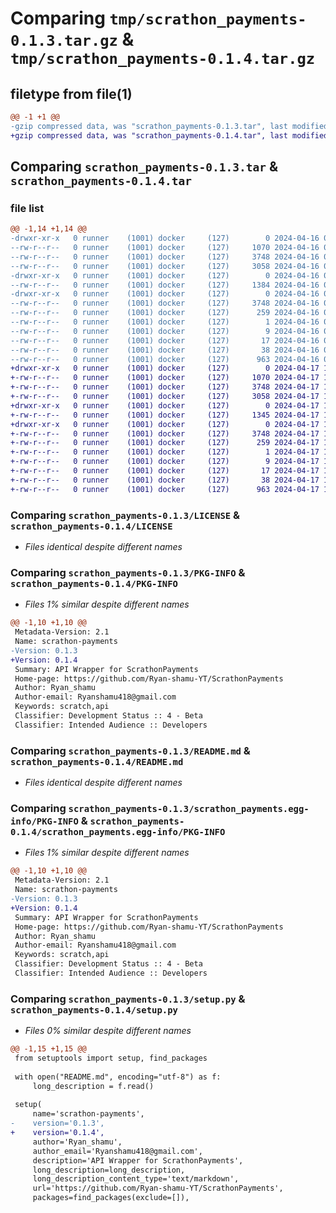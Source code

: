 # Comparing `tmp/scrathon_payments-0.1.3.tar.gz` & `tmp/scrathon_payments-0.1.4.tar.gz`

## filetype from file(1)

```diff
@@ -1 +1 @@
-gzip compressed data, was "scrathon_payments-0.1.3.tar", last modified: Tue Apr 16 08:29:45 2024, max compression
+gzip compressed data, was "scrathon_payments-0.1.4.tar", last modified: Wed Apr 17 18:16:48 2024, max compression
```

## Comparing `scrathon_payments-0.1.3.tar` & `scrathon_payments-0.1.4.tar`

### file list

```diff
@@ -1,14 +1,14 @@
-drwxr-xr-x   0 runner    (1001) docker     (127)        0 2024-04-16 08:29:45.437386 scrathon_payments-0.1.3/
--rw-r--r--   0 runner    (1001) docker     (127)     1070 2024-04-16 08:29:38.000000 scrathon_payments-0.1.3/LICENSE
--rw-r--r--   0 runner    (1001) docker     (127)     3748 2024-04-16 08:29:45.437386 scrathon_payments-0.1.3/PKG-INFO
--rw-r--r--   0 runner    (1001) docker     (127)     3058 2024-04-16 08:29:38.000000 scrathon_payments-0.1.3/README.md
-drwxr-xr-x   0 runner    (1001) docker     (127)        0 2024-04-16 08:29:45.437386 scrathon_payments-0.1.3/ScrathonPayments/
--rw-r--r--   0 runner    (1001) docker     (127)     1384 2024-04-16 08:29:38.000000 scrathon_payments-0.1.3/ScrathonPayments/__init__.py
-drwxr-xr-x   0 runner    (1001) docker     (127)        0 2024-04-16 08:29:45.437386 scrathon_payments-0.1.3/scrathon_payments.egg-info/
--rw-r--r--   0 runner    (1001) docker     (127)     3748 2024-04-16 08:29:45.000000 scrathon_payments-0.1.3/scrathon_payments.egg-info/PKG-INFO
--rw-r--r--   0 runner    (1001) docker     (127)      259 2024-04-16 08:29:45.000000 scrathon_payments-0.1.3/scrathon_payments.egg-info/SOURCES.txt
--rw-r--r--   0 runner    (1001) docker     (127)        1 2024-04-16 08:29:45.000000 scrathon_payments-0.1.3/scrathon_payments.egg-info/dependency_links.txt
--rw-r--r--   0 runner    (1001) docker     (127)        9 2024-04-16 08:29:45.000000 scrathon_payments-0.1.3/scrathon_payments.egg-info/requires.txt
--rw-r--r--   0 runner    (1001) docker     (127)       17 2024-04-16 08:29:45.000000 scrathon_payments-0.1.3/scrathon_payments.egg-info/top_level.txt
--rw-r--r--   0 runner    (1001) docker     (127)       38 2024-04-16 08:29:45.437386 scrathon_payments-0.1.3/setup.cfg
--rw-r--r--   0 runner    (1001) docker     (127)      963 2024-04-16 08:29:38.000000 scrathon_payments-0.1.3/setup.py
+drwxr-xr-x   0 runner    (1001) docker     (127)        0 2024-04-17 18:16:48.357632 scrathon_payments-0.1.4/
+-rw-r--r--   0 runner    (1001) docker     (127)     1070 2024-04-17 18:16:42.000000 scrathon_payments-0.1.4/LICENSE
+-rw-r--r--   0 runner    (1001) docker     (127)     3748 2024-04-17 18:16:48.357632 scrathon_payments-0.1.4/PKG-INFO
+-rw-r--r--   0 runner    (1001) docker     (127)     3058 2024-04-17 18:16:42.000000 scrathon_payments-0.1.4/README.md
+drwxr-xr-x   0 runner    (1001) docker     (127)        0 2024-04-17 18:16:48.353632 scrathon_payments-0.1.4/ScrathonPayments/
+-rw-r--r--   0 runner    (1001) docker     (127)     1345 2024-04-17 18:16:42.000000 scrathon_payments-0.1.4/ScrathonPayments/__init__.py
+drwxr-xr-x   0 runner    (1001) docker     (127)        0 2024-04-17 18:16:48.357632 scrathon_payments-0.1.4/scrathon_payments.egg-info/
+-rw-r--r--   0 runner    (1001) docker     (127)     3748 2024-04-17 18:16:48.000000 scrathon_payments-0.1.4/scrathon_payments.egg-info/PKG-INFO
+-rw-r--r--   0 runner    (1001) docker     (127)      259 2024-04-17 18:16:48.000000 scrathon_payments-0.1.4/scrathon_payments.egg-info/SOURCES.txt
+-rw-r--r--   0 runner    (1001) docker     (127)        1 2024-04-17 18:16:48.000000 scrathon_payments-0.1.4/scrathon_payments.egg-info/dependency_links.txt
+-rw-r--r--   0 runner    (1001) docker     (127)        9 2024-04-17 18:16:48.000000 scrathon_payments-0.1.4/scrathon_payments.egg-info/requires.txt
+-rw-r--r--   0 runner    (1001) docker     (127)       17 2024-04-17 18:16:48.000000 scrathon_payments-0.1.4/scrathon_payments.egg-info/top_level.txt
+-rw-r--r--   0 runner    (1001) docker     (127)       38 2024-04-17 18:16:48.357632 scrathon_payments-0.1.4/setup.cfg
+-rw-r--r--   0 runner    (1001) docker     (127)      963 2024-04-17 18:16:42.000000 scrathon_payments-0.1.4/setup.py
```

### Comparing `scrathon_payments-0.1.3/LICENSE` & `scrathon_payments-0.1.4/LICENSE`

 * *Files identical despite different names*

### Comparing `scrathon_payments-0.1.3/PKG-INFO` & `scrathon_payments-0.1.4/PKG-INFO`

 * *Files 1% similar despite different names*

```diff
@@ -1,10 +1,10 @@
 Metadata-Version: 2.1
 Name: scrathon-payments
-Version: 0.1.3
+Version: 0.1.4
 Summary: API Wrapper for ScrathonPayments
 Home-page: https://github.com/Ryan-shamu-YT/ScrathonPayments
 Author: Ryan_shamu
 Author-email: Ryanshamu418@gmail.com
 Keywords: scratch,api
 Classifier: Development Status :: 4 - Beta
 Classifier: Intended Audience :: Developers
```

### Comparing `scrathon_payments-0.1.3/README.md` & `scrathon_payments-0.1.4/README.md`

 * *Files identical despite different names*

### Comparing `scrathon_payments-0.1.3/scrathon_payments.egg-info/PKG-INFO` & `scrathon_payments-0.1.4/scrathon_payments.egg-info/PKG-INFO`

 * *Files 1% similar despite different names*

```diff
@@ -1,10 +1,10 @@
 Metadata-Version: 2.1
 Name: scrathon-payments
-Version: 0.1.3
+Version: 0.1.4
 Summary: API Wrapper for ScrathonPayments
 Home-page: https://github.com/Ryan-shamu-YT/ScrathonPayments
 Author: Ryan_shamu
 Author-email: Ryanshamu418@gmail.com
 Keywords: scratch,api
 Classifier: Development Status :: 4 - Beta
 Classifier: Intended Audience :: Developers
```

### Comparing `scrathon_payments-0.1.3/setup.py` & `scrathon_payments-0.1.4/setup.py`

 * *Files 0% similar despite different names*

```diff
@@ -1,15 +1,15 @@
 from setuptools import setup, find_packages
 
 with open("README.md", encoding="utf-8") as f:
     long_description = f.read()
 
 setup(
     name='scrathon-payments',
-    version='0.1.3',
+    version='0.1.4',
     author='Ryan_shamu',
     author_email='Ryanshamu418@gmail.com',
     description='API Wrapper for ScrathonPayments',
     long_description=long_description,
     long_description_content_type='text/markdown',
     url='https://github.com/Ryan-shamu-YT/ScrathonPayments',
     packages=find_packages(exclude=[]),
```

